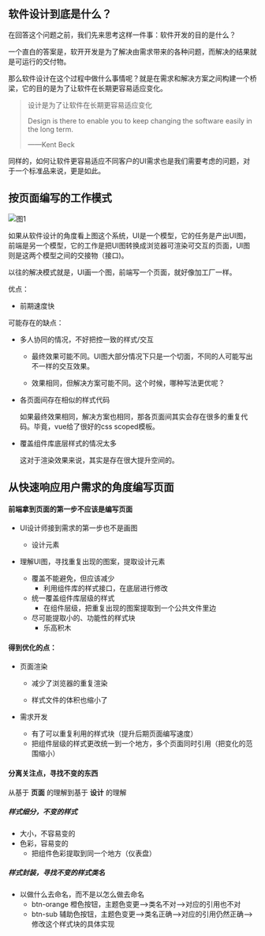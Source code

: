 ## 软件设计到底是什么？

在回答这个问题之前，我们先来思考这样一件事：软件开发的目的是什么？

一个直白的答案是，软开开发是为了解决由需求带来的各种问题，而解决的结果就是可运行的交付物。

那么软件设计在这个过程中做什么事情呢？就是在需求和解决方案之间构建一个桥梁，它的目的是为了让软件在长期更容易适应变化。

> 设计是为了让软件在长期更容易适应变化
>
> Design is there to enable you to keep changing the software easily in the long term.
>
> ——Kent Beck

同样的，如何让软件更容易适应不同客户的UI需求也是我们需要考虑的问题，对于一个标准品来说，更是如此。



## 按页面编写的工作模式

![图1](D:\personal\secondBrain\前端\软件设计\从软件设计的角度看页面编写\图1.png)

如果从软件设计的角度看上图这个系统，UI是一个模型，它的任务是产出UI图，前端是另一个模型，它的工作是把UI图转换成浏览器可渲染可交互的页面，UI图则是这两个模型之间的交接物（接口)。

以往的解决模式就是，UI画一个图，前端写一个页面，就好像加工厂一样。

优点：

- 前期速度快

可能存在的缺点：

- 多人协同的情况，不好把控一致的样式/交互

  - 最终效果可能不同。UI图大部分情况下只是一个切面，不同的人可能写出不一样的交互效果。

  - 效果相同，但解决方案可能不同。这个时候，哪种写法更优呢？

- 各页面间存在相似的样式代码

  如果最终效果相同，解决方案也相同，那各页面间其实会存在很多的重复代码。毕竟，vue给了很好的css scoped模板。

- 覆盖组件库底层样式的情况太多

  这对于渲染效果来说，其实是存在很大提升空间的。



## 从快速响应用户需求的角度编写页面

#### 前端拿到页面的第一步不应该是编写页面

- UI设计师接到需求的第一步也不是画图
  - 设计元素

- 理解UI图，寻找重复出现的图案，提取设计元素
  - 覆盖不能避免，但应该减少
    - 利用组件库的样式接口，在底层进行修改
  - 统一覆盖组件库层级的样式
    - 在组件层级，把重复出现的图案提取到一个公共文件里边
  - 尽可能提取小的、功能性的样式块
    - 乐高积木

#### 得到优化的点：

- 页面渲染

  - 减少了浏览器的重复渲染

  - 样式文件的体积也缩小了
- 需求开发

  - 有了可以重复利用的样式块（提升后期页面编写速度）
  - 把组件层级的样式更改统一到一个地方，多个页面同时引用（把变化的范围缩小）



#### 分离关注点，寻找不变的东西

从基于 **页面** 的理解到基于 **设计** 的理解

##### 样式细分，不变的样式

- 大小，不容易变的
- 色彩，容易变的
  - 把组件色彩提取到同一个地方（仪表盘）


##### 样式封装，寻找不变的样式类名

- 以做什么去命名，而不是以怎么做去命名
  - btn-orange 橙色按钮，主题色变更—>类名不对—>对应的引用也不对
  - btn-sub 辅助色按钮，主题色变更—>类名正确—>对应的引用仍然正确—>修改这个样式块的具体实现
